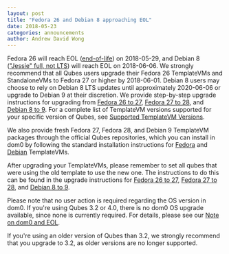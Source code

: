 ```yaml
---
layout: post
title: "Fedora 26 and Debian 8 approaching EOL"
date: 2018-05-23
categories: announcements
author: Andrew David Wong
---
```


Fedora 26 will reach EOL ([end-of-life]) on 2018-05-29, and Debian 8
(["Jessie" full, not LTS][debian-releases]) will reach EOL on
2018-06-06. We strongly recommend that all Qubes users upgrade their
Fedora 26 TemplateVMs and StandaloneVMs to Fedora 27 or higher by
2018-06-01. Debian 8 users may choose to rely on Debian 8 LTS updates
until approximately 2020-06-06 or upgrade to Debian 9 at their
discretion. We provide step-by-step upgrade instructions for upgrading
from [Fedora 26 to 27], [Fedora 27 to 28], and [Debian 8 to 9]. For a
complete list of TemplateVM versions supported for your specific version
of Qubes, see [Supported TemplateVM Versions].

We also provide fresh Fedora 27, Fedora 28, and Debian 9 TemplateVM
packages through the official Qubes repositories, which you can install
in dom0 by following the standard installation instructions for [Fedora]
and [Debian] TemplateVMs.

After upgrading your TemplateVMs, please remember to set all qubes that
were using the old template to use the new one. The instructions to do
this can be found in the upgrade instructions for [Fedora 26 to 27],
[Fedora 27 to 28], and [Debian 8 to 9].

Please note that no user action is required regarding the OS version in
dom0. If you're using Qubes 3.2 or 4.0, there is no dom0 OS upgrade
available, since none is currently required. For details, please see our
[Note on dom0 and EOL].

If you're using an older version of Qubes than 3.2, we strongly
recommend that you upgrade to 3.2, as older versions are no longer
supported.


[end-of-life]: https://fedoraproject.org/wiki/Fedora_Release_Life_Cycle#Maintenance_Schedule
[debian-releases]: https://wiki.debian.org/DebianReleases
[Fedora 26 to 27]: https://www.qubes-os.org/doc/template/fedora/upgrade-26-to-27/
[Fedora 27 to 28]: https://www.qubes-os.org/doc/template/fedora/upgrade-27-to-28/
[Debian 8 to 9]: https://www.qubes-os.org/doc/template/debian/upgrade-8-to-9/
[Supported TemplateVM Versions]: https://www.qubes-os.org/doc/supported-versions/#templatevms
[Fedora]: https://www.qubes-os.org/doc/templates/fedora/#installing
[Debian]: https://www.qubes-os.org/doc/templates/debian/#installing
[Note on dom0 and EOL]: https://www.qubes-os.org/doc/supported-versions/#note-on-dom0-and-eol

